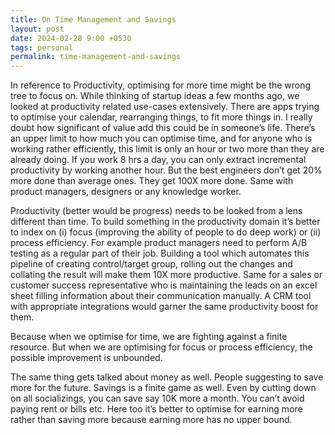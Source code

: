 ```yaml
---
title: On Time Management and Savings
layout: post
date: 2024-02-28 9:00 +0530
tags: personal
permalink: time-management-and-savings
---
```


In reference to Productivity, optimising for more time might be the wrong tree to focus on. While thinking of startup ideas a few months ago, we looked at productivity related use-cases extensively. There are apps trying to optimise your calendar, rearranging things, to fit more things in. I really doubt how significant of value add this could be in someone’s life. There’s an upper limit to how much you can optimise time, and for anyone who is working rather efficiently, this limit is only an hour or two more than they are already doing. If you work 8 hrs a day, you can only extract incremental productivity by working another hour. But the best engineers don’t get 20% more done than average ones. They get 100X more done. Same with product managers, designers or any knowledge worker.

Productivity (better would be progress) needs to be looked from a lens different than time. To build something in the productivity domain it’s better to index on (i) focus (improving the ability of people to do deep work) or (ii) process efficiency. For example product managers need to perform A/B testing as a regular part of their job. Building a tool which automates this pipeline of creating control/target group, rolling out the changes and collating the result will make them 10X more productive. Same for a sales or customer success representative who is maintaining the leads on an excel sheet filling information about their communication manually. A CRM tool with appropriate integrations would garner the same productivity boost for them.

Because when we optimise for time, we are fighting against a finite resource. But when we are optimising for focus or process efficiency, the possible improvement is unbounded. 

The same thing gets talked about money as well. People suggesting to save more for the future. Savings is a finite game as well. Even by cutting down on all socializings, you can save say 10K more a month. You can’t avoid paying rent or bills etc. Here too it’s better to optimise for earning more rather than saving more because earning more has no upper bound. 
